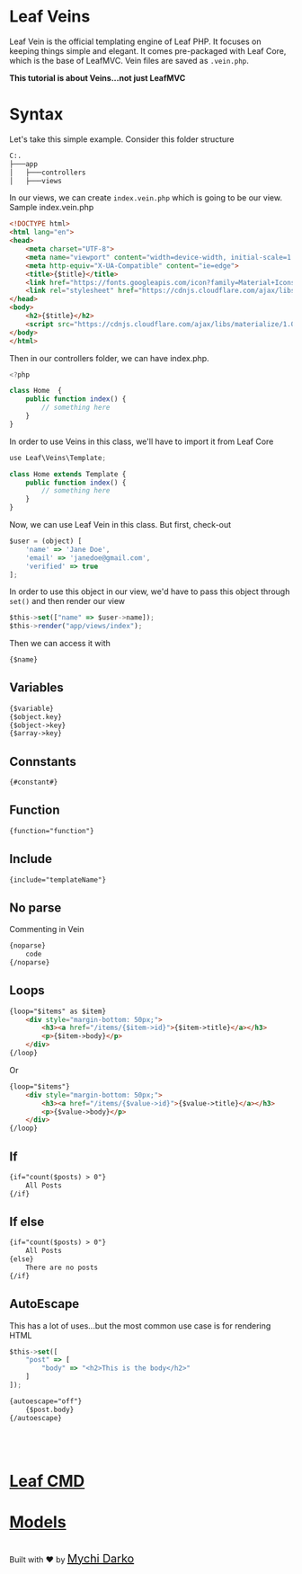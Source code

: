 # Leaf Veins
Leaf Vein is the official templating engine of Leaf PHP. It focuses on keeping things simple and elegant. It comes pre-packaged with Leaf Core, which is the base of LeafMVC.
Vein files are saved as `.vein.php`.

**This tutorial is about Veins...not just LeafMVC**


# Syntax
Let's take this simple example. Consider this folder structure
```bash
C:.
├───app
│   ├───controllers
│   ├───views
```
In our views, we can create `index.vein.php` which is going to be our view. Sample index.vein.php
```html
<!DOCTYPE html>
<html lang="en">
<head>
    <meta charset="UTF-8">
    <meta name="viewport" content="width=device-width, initial-scale=1.0">
    <meta http-equiv="X-UA-Compatible" content="ie=edge">
	<title>{$title}</title>
	<link href="https://fonts.googleapis.com/icon?family=Material+Icons" rel="stylesheet">
    <link rel="stylesheet" href="https://cdnjs.cloudflare.com/ajax/libs/materialize/1.0.0/css/materialize.min.css">
</head>
<body>
	<h2>{$title}</h2>
	<script src="https://cdnjs.cloudflare.com/ajax/libs/materialize/1.0.0/js/materialize.min.js"></script>
</body>
</html>
```
Then in our controllers folder, we can have index.php.
```javascript
<?php

class Home  {
	public function index() {
		// something here
	}
}
```

In order to use Veins in this class, we'll have to import it from Leaf Core

```javascript
use Leaf\Veins\Template;

class Home extends Template {
	public function index() {
		// something here
	}
}
```
Now, we can use Leaf Vein in this class. But first, check-out

```javascript
$user = (object) [
	'name' => 'Jane Doe',
	'email' => 'janedoe@gmail.com',
	'verified' => true
];
```

In order to use this object in our view, we'd have to pass this object through `set()` and then render our view
```javascript
$this->set(["name" => $user->name]);
$this->render("app/views/index");
```

Then we can access it with 
```html
{$name}
```

## Variables
```html
{$variable}
{$object.key}
{$object->key}
{$array->key}
```

## Connstants
```html
{#constant#}
```

## Function
```html
{function="function"}
```

## Include
```html
{include="templateName"}
```

## No parse
Commenting in Vein
```html
{noparse}
	code
{/noparse}
```

## Loops
```html
{loop="$items" as $item}
	<div style="margin-bottom: 50px;">
		<h3><a href="/items/{$item->id}">{$item->title}</a></h3>
		<p>{$item->body}</p>
	</div>
{/loop}
```

Or 

```html
{loop="$items"}
	<div style="margin-bottom: 50px;">
		<h3><a href="/items/{$value->id}">{$value->title}</a></h3>
		<p>{$value->body}</p>
	</div>
{/loop}
```

## If
```html
{if="count($posts) > 0"}
	All Posts
{/if}
```

## If else
```html
{if="count($posts) > 0"}
	All Posts
{else}
	There are no posts
{/if}
```

## AutoEscape
This has a lot of uses...but the most common use case is for rendering HTML
```javascript
$this->set([
	"post" => [
		"body" => "<h2>This is the body</h2>"
	]
]);
```
```html
{autoescape="off"}
	{$post.body}
{/autoescape}
```

<br>
<br>

# <a href="#/cmd/">Leaf CMD</a>
# <a href="#/models/">Models</a>

<br>
Built with ❤ by <a href="https://mychi.netlify.com" style="font-size: 20px; color: #111;" target="_blank">Mychi Darko</a>